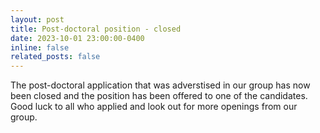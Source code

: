 ```yaml
---
layout: post
title: Post-doctoral position - closed
date: 2023-10-01 23:00:00-0400
inline: false
related_posts: false
---
```


The post-doctoral application that was adverstised in our group has now been closed and the position has been offered to one of the candidates. Good luck to all who applied and look out for more openings from our group.
